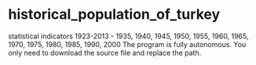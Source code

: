# historical_population_of_turkey
statistical indicators 1923-2013 - 1935, 1940, 1945, 1950, 1955, 1960, 1965, 1970, 1975, 1980, 1985, 1990, 2000
The program is fully autonomous. You only need to download the source file and replace the path.
